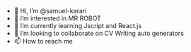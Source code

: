 - 👋 Hi, I’m @samuel-karari
- 👀 I’m interested in MR ROBOT
- 🌱 I’m currently learning Jscript and React.js
- 💞️ I’m looking to collaborate on CV Writing auto generators
- 📫 How to reach me 

<!---
samuel-karari/samuel-karari is a ✨ special ✨ repository because its `README.md` (this file) appears on your GitHub profile.
You can click the Preview link to take a look at your changes.
--->
